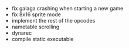 - fix galaga crashing when starting a new game
 - fix 8x16 sprite mode
 - implement the rest of the opcodes
 - nametable scrolling
 - dynarec
 - compile static executable

